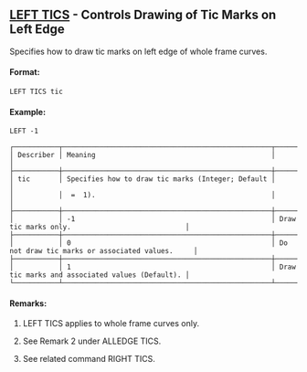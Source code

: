 ## [LEFT TICS](https://help.hexagonmi.com/bundle/MSC_Nastran_2022.4/page/Nastran_Combined_Book/qrg/casecontrol4c/TOC.LEFT.TICS.xhtml) - Controls Drawing of Tic Marks on Left Edge

Specifies how to draw tic marks on left edge of whole frame curves.

#### Format:

```nastran
LEFT TICS tic
```

#### Example:

```nastran
LEFT -1
```

```text
┌───────────┬───────────────────────────────────────────────────┬─────────────────────────────────────────────────┐
│ Describer │ Meaning                                           │                                                 │
├───────────┼───────────────────────────────────────────────────┼─────────────────────────────────────────────────┤
│ tic       │ Specifies how to draw tic marks (Integer; Default │                                                 │
│           │  =  1).                                           │                                                 │
├───────────┼───────────────────────────────────────────────────┼─────────────────────────────────────────────────┤
│           │ -1                                                │ Draw tic marks only.                            │
├───────────┼───────────────────────────────────────────────────┼─────────────────────────────────────────────────┤
│           │ 0                                                 │ Do not draw tic marks or associated values.     │
├───────────┼───────────────────────────────────────────────────┼─────────────────────────────────────────────────┤
│           │ 1                                                 │ Draw tic marks and associated values (Default). │
└───────────┴───────────────────────────────────────────────────┴─────────────────────────────────────────────────┘
```

#### Remarks:

1. LEFT TICS applies to whole frame curves only.

2. See Remark 2 under ALLEDGE TICS.

3. See related command RIGHT TICS.
